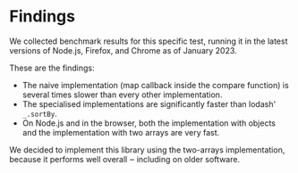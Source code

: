 # Findings

We collected benchmark results for this specific test, running it in the latest versions of Node.js, Firefox, and Chrome as of January 2023.

These are the findings:

 * The naive implementation (map callback inside the compare function) is several times slower than every other implementation.
 * The specialised implementations are significantly faster than lodash' `_.sortBy`.
 * On Node.js and in the browser, both the implementation with objects and the implementation with two arrays are very fast.

We decided to implement this library using the two-arrays implementation, because it performs well overall ‒ including on older software.
